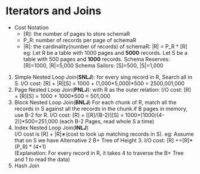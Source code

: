 # Iterators and Joins
- Cost Notation
  - [R]: the number of pages to store schemaR
  - P_R: number of records per page of schemaR
  - |R|: the cardinality(number of records) of schemaR: |R| = P_R * [R]   
  eg: Let R be a table with 1000 pages and **5000** records. Let S be a table with 500 pages and **1000** records. 
     Schema Reserves: [R]=1000, |R|=5,000
     Schema Sailors: [S]=500, |S|=1,000
1. Simple Nested Loop Join(**SNLJ**): for every sing record in R, Search all in S.
   I/O cost: [R] + |R|[S] = 1000 + (1,000*5,000)*500 = 2500,001,000
2. Page Nested Loop Join(**PNLJ**): 
   with R as the outer relation:
   I/O cost: [R] + [R][S] = 1000 + 1000*500 = 501,000
3. Block Nested Loop Join(**BNLJ**)
   For each chunk of R, match all the records in S against all the records in the chunk.if B      pages in memory, use B-2 for R.
   I/O cost: [R] + [[R]/(B-2)][S] = 1000+[1000/(4-2)]*500=251,000 (each B-2 Pages, read whole    S a time)
4. Index Nested Loop Join(**INLJ**)   
   I/O cost is [R] + |R|∗(cost to look up matching records in S).
   eg: Assume that on S we have  Alternative 2 B+ Tree of Height 3.
   I/O cost: [R] +=[R]* (P_R) * (4+1)    
   (Explanation: For every record in R, it takes 4 to traverse the B+ Tree and 1 to read the data)
 5. Hash Join
   
   

